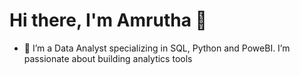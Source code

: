# Hi there, I'm Amrutha 👋
- 🌱 I’m a Data Analyst specializing in SQL, Python and PoweBI. I’m passionate about building analytics tools

<!---
Amruthakap3/Amruthakap3 is a ✨ special ✨ repository because its `README.md` (this file) appears on your GitHub profile.
You can click the Preview link to take a look at your changes.
--->
